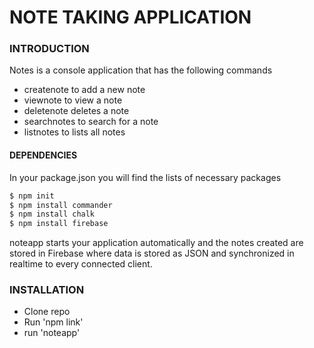 # NOTE TAKING APPLICATION

### INTRODUCTION
Notes is a console application that has the following commands
- createnote  to add a new note
- viewnote to view a note
- deletenote  deletes a note 
- searchnotes   to search for a note
- listnotes to lists all notes


#### DEPENDENCIES

In your package.json you will find the lists of necessary packages
```sh
$ npm init
$ npm install commander
$ npm install chalk
$ npm install firebase
```
noteapp starts your application automatically and the notes created are stored in Firebase where data is stored as JSON and synchronized in realtime to every connected client.

### INSTALLATION
- Clone repo
- Run 'npm link'
- run 'noteapp'

